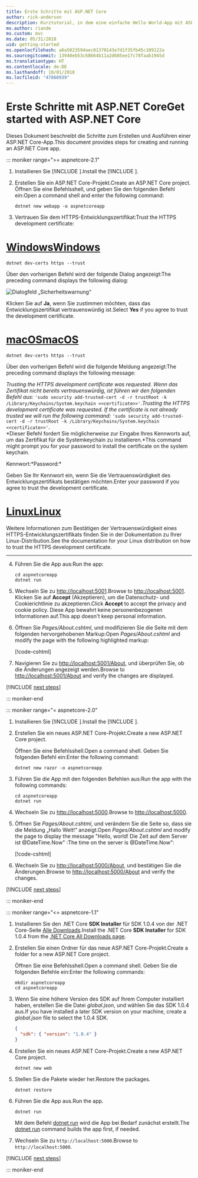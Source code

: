 ```yaml
---
title: Erste Schritte mit ASP.NET Core
author: rick-anderson
description: Kurztutorial, in dem eine einfache Hello World-App mit ASP.NET Core erstellt und ausgeführt wird.
ms.author: riande
ms.custom: mvc
ms.date: 05/31/2018
uid: getting-started
ms.openlocfilehash: a6a5023594aec01370143e7d1f35fb45c109122a
ms.sourcegitcommit: 13940eb53c68664b11a2d685ee17c78faab1945d
ms.translationtype: HT
ms.contentlocale: de-DE
ms.lasthandoff: 10/01/2018
ms.locfileid: "47860939"
---
```

# <a name="get-started-with-aspnet-core"></a><span data-ttu-id="a3814-103">Erste Schritte mit ASP.NET Core</span><span class="sxs-lookup"><span data-stu-id="a3814-103">Get started with ASP.NET Core</span></span>

<span data-ttu-id="a3814-104">Dieses Dokument beschreibt die Schritte zum Erstellen und Ausführen einer ASP.NET Core-App.</span><span class="sxs-lookup"><span data-stu-id="a3814-104">This document provides steps for creating and running an ASP.NET Core app.</span></span>

::: moniker range=">= aspnetcore-2.1"

1. <span data-ttu-id="a3814-105">Installieren Sie [!INCLUDE [](~/includes/2.1-SDK.md)].</span><span class="sxs-lookup"><span data-stu-id="a3814-105">Install the [!INCLUDE [](~/includes/2.1-SDK.md)].</span></span>

2. <span data-ttu-id="a3814-106">Erstellen Sie ein ASP.NET Core-Projekt.</span><span class="sxs-lookup"><span data-stu-id="a3814-106">Create an ASP.NET Core project.</span></span> <span data-ttu-id="a3814-107">Öffnen Sie eine Befehlsshell, und geben Sie den folgenden Befehl ein:</span><span class="sxs-lookup"><span data-stu-id="a3814-107">Open a command shell and enter the following command:</span></span>

   ```console
   dotnet new webapp -o aspnetcoreapp
   ```

3. <span data-ttu-id="a3814-108">Vertrauen Sie dem HTTPS-Entwicklungszertifikat:</span><span class="sxs-lookup"><span data-stu-id="a3814-108">Trust the HTTPS development certificate:</span></span>

# <a name="windowstabwindows"></a>[<span data-ttu-id="a3814-109">Windows</span><span class="sxs-lookup"><span data-stu-id="a3814-109">Windows</span></span>](#tab/windows)

  ```console
  dotnet dev-certs https --trust
  ```

  <span data-ttu-id="a3814-110">Über den vorherigen Befehl wird der folgende Dialog angezeigt:</span><span class="sxs-lookup"><span data-stu-id="a3814-110">The preceding command displays the following dialog:</span></span>

  ![Dialogfeld „Sicherheitswarnung“](_static/cert.png)

  <span data-ttu-id="a3814-112">Klicken Sie auf **Ja**, wenn Sie zustimmen möchten, dass das Entwicklungszertifikat vertrauenswürdig ist.</span><span class="sxs-lookup"><span data-stu-id="a3814-112">Select **Yes** if you agree to trust the development certificate.</span></span>

# <a name="macostabmacos"></a>[<span data-ttu-id="a3814-113">macOS</span><span class="sxs-lookup"><span data-stu-id="a3814-113">macOS</span></span>](#tab/macos)

  ```console
  dotnet dev-certs https --trust
  ```

  <span data-ttu-id="a3814-114">Über den vorherigen Befehl wird die folgende Meldung angezeigt:</span><span class="sxs-lookup"><span data-stu-id="a3814-114">The preceding command displays the following message:</span></span>

  <span data-ttu-id="a3814-115">*Trusting the HTTPS development certificate was requested. Wenn das Zertifikat nicht bereits vertrauenswürdig, ist führen wir den folgenden Befehl aus:*  `'sudo security add-trusted-cert -d -r trustRoot -k /Library/Keychains/System.keychain <<certificate>>'`.</span><span class="sxs-lookup"><span data-stu-id="a3814-115">*Trusting the HTTPS development certificate was requested. If the certificate is not already trusted we will run the following command:* `'sudo security add-trusted-cert -d -r trustRoot -k /Library/Keychains/System.keychain <<certificate>>'`.</span></span>  
  <span data-ttu-id="a3814-116">\*Dieser Befehl fordert Sie möglicherweise zur Eingabe Ihres Kennworts auf, um das Zertifikat für die Systemkeychain zu installieren.</span><span class="sxs-lookup"><span data-stu-id="a3814-116">\*This command might prompt you for your password to install the certificate on the system keychain.</span></span>
  
  <span data-ttu-id="a3814-117">Kennwort:\*</span><span class="sxs-lookup"><span data-stu-id="a3814-117">Password:\*</span></span>

  <span data-ttu-id="a3814-118">Geben Sie Ihr Kennwort ein, wenn Sie die Vertrauenswürdigkeit des Entwicklungszertifikats bestätigen möchten.</span><span class="sxs-lookup"><span data-stu-id="a3814-118">Enter your password if you agree to trust the development certificate.</span></span>

# <a name="linuxtablinux"></a>[<span data-ttu-id="a3814-119">Linux</span><span class="sxs-lookup"><span data-stu-id="a3814-119">Linux</span></span>](#tab/linux)

  <span data-ttu-id="a3814-120">Weitere Informationen zum Bestätigen der Vertrauenswürdigkeit eines HTTPS-Entwicklungszertifikats finden Sie in der Dokumentation zu Ihrer Linux-Distribution.</span><span class="sxs-lookup"><span data-stu-id="a3814-120">See the documentation for your Linux distribution on how to trust the HTTPS development certificate.</span></span>
   
---

4. <span data-ttu-id="a3814-121">Führen Sie die App aus:</span><span class="sxs-lookup"><span data-stu-id="a3814-121">Run the app:</span></span>

   ```console
   cd aspnetcoreapp
   dotnet run
   ```

5. <span data-ttu-id="a3814-122">Wechseln Sie zu [http://localhost:5001](http://localhost:5001).</span><span class="sxs-lookup"><span data-stu-id="a3814-122">Browse to [http://localhost:5001](http://localhost:5001).</span></span>  <span data-ttu-id="a3814-123">Klicken Sie auf **Accept** (Akzeptieren), um die Datenschutz- und Cookierichtlinie zu akzeptieren.</span><span class="sxs-lookup"><span data-stu-id="a3814-123">Click **Accept** to accept the privacy and cookie policy.</span></span> <span data-ttu-id="a3814-124">Diese App bewahrt keine personenbezogenen Informationen auf.</span><span class="sxs-lookup"><span data-stu-id="a3814-124">This app doesn't keep personal information.</span></span>

6. <span data-ttu-id="a3814-125">Öffnen Sie *Pages/About.cshtml*, und modifizieren Sie die Seite mit dem folgenden hervorgehobenen Markup:</span><span class="sxs-lookup"><span data-stu-id="a3814-125">Open *Pages/About.cshtml* and modify the page with the following highlighted markup:</span></span>

   [!code-cshtml[](sample/getting-started/about.cshtml?highlight=9)]

7. <span data-ttu-id="a3814-126">Navigieren Sie zu [http://localhost:5001/About](http://localhost:5001/About), und überprüfen Sie, ob die Änderungen angezeigt werden.</span><span class="sxs-lookup"><span data-stu-id="a3814-126">Browse to [http://localhost:5001/About](http://localhost:5001/About) and verify the changes are displayed.</span></span>

[!INCLUDE [next steps](~/includes/getting-started/next-steps.md)]

::: moniker-end

::: moniker range="= aspnetcore-2.0"

1. <span data-ttu-id="a3814-127">Installieren Sie [!INCLUDE [](~/includes/net-core-sdk-download-link.md)].</span><span class="sxs-lookup"><span data-stu-id="a3814-127">Install the [!INCLUDE [](~/includes/net-core-sdk-download-link.md)].</span></span>

2. <span data-ttu-id="a3814-128">Erstellen Sie ein neues ASP.NET Core-Projekt.</span><span class="sxs-lookup"><span data-stu-id="a3814-128">Create a new ASP.NET Core project.</span></span>

   <span data-ttu-id="a3814-129">Öffnen Sie eine Befehlsshell.</span><span class="sxs-lookup"><span data-stu-id="a3814-129">Open a command shell.</span></span> <span data-ttu-id="a3814-130">Geben Sie folgenden Befehl ein:</span><span class="sxs-lookup"><span data-stu-id="a3814-130">Enter the following command:</span></span>

   ```console
   dotnet new razor -o aspnetcoreapp
   ```

3. <span data-ttu-id="a3814-131">Führen Sie die App mit den folgenden Befehlen aus:</span><span class="sxs-lookup"><span data-stu-id="a3814-131">Run the app with the following commands:</span></span>

   ```console
   cd aspnetcoreapp
   dotnet run
   ```

4. <span data-ttu-id="a3814-132">Wechseln Sie zu [http://localhost:5000](http://localhost:5000).</span><span class="sxs-lookup"><span data-stu-id="a3814-132">Browse to [http://localhost:5000](http://localhost:5000).</span></span>

5. <span data-ttu-id="a3814-133">Öffnen Sie *Pages/About.cshtml*, und verändern Sie die Seite so, dass sie die Meldung „Hallo Welt!“ anzeigt.</span><span class="sxs-lookup"><span data-stu-id="a3814-133">Open *Pages/About.cshtml* and modify the page to display the message "Hello, world!</span></span> <span data-ttu-id="a3814-134">Die Zeit auf dem Server ist @DateTime.Now" :</span><span class="sxs-lookup"><span data-stu-id="a3814-134">The time on the server is @DateTime.Now":</span></span>

   [!code-cshtml[](sample/getting-started/about.cshtml?highlight=9&range=1-9)]

6. <span data-ttu-id="a3814-135">Wechseln Sie zu [http://localhost:5000/About](http://localhost:5000/About), und bestätigen Sie die Änderungen.</span><span class="sxs-lookup"><span data-stu-id="a3814-135">Browse to [http://localhost:5000/About](http://localhost:5000/About) and verify the changes.</span></span>

[!INCLUDE [next steps](~/includes/getting-started/next-steps.md)]

::: moniker-end

::: moniker range="<= aspnetcore-1.1"

1. <span data-ttu-id="a3814-136">Installieren Sie den .NET Core **SDK Installer** für SDK 1.0.4 von der .NET Core-Seite [Alle Downloads](https://www.microsoft.com/net/download/all).</span><span class="sxs-lookup"><span data-stu-id="a3814-136">Install the .NET Core **SDK Installer** for SDK 1.0.4 from the [.NET Core All Downloads page](https://www.microsoft.com/net/download/all).</span></span>

2. <span data-ttu-id="a3814-137">Erstellen Sie einen Ordner für das neue ASP.NET Core-Projekt.</span><span class="sxs-lookup"><span data-stu-id="a3814-137">Create a folder for a new ASP.NET Core project.</span></span>

   <span data-ttu-id="a3814-138">Öffnen Sie eine Befehlsshell.</span><span class="sxs-lookup"><span data-stu-id="a3814-138">Open a command shell.</span></span> <span data-ttu-id="a3814-139">Geben Sie die folgenden Befehle ein:</span><span class="sxs-lookup"><span data-stu-id="a3814-139">Enter the following commands:</span></span>

   ```console
   mkdir aspnetcoreapp
   cd aspnetcoreapp
   ```

3. <span data-ttu-id="a3814-140">Wenn Sie eine höhere Version des SDK auf Ihrem Computer installiert haben, erstellen Sie die Datei *global.json*, und wählen Sie das SDK 1.0.4 aus.</span><span class="sxs-lookup"><span data-stu-id="a3814-140">If you have installed a later SDK version on your machine, create a *global.json* file to select the 1.0.4 SDK.</span></span>

   ```json
   {
     "sdk": { "version": "1.0.4" }
   }
   ```

4. <span data-ttu-id="a3814-141">Erstellen Sie ein neues ASP.NET Core-Projekt.</span><span class="sxs-lookup"><span data-stu-id="a3814-141">Create a new ASP.NET Core project.</span></span>

   ```console
   dotnet new web
   ```

5. <span data-ttu-id="a3814-142">Stellen Sie die Pakete wieder her.</span><span class="sxs-lookup"><span data-stu-id="a3814-142">Restore the packages.</span></span>

   ```console
   dotnet restore
   ```

6. <span data-ttu-id="a3814-143">Führen Sie die App aus.</span><span class="sxs-lookup"><span data-stu-id="a3814-143">Run the app.</span></span>

   ```console
   dotnet run
   ```

   <span data-ttu-id="a3814-144">Mit dem Befehl [dotnet run](/dotnet/core/tools/dotnet-run) wird die App bei Bedarf zunächst erstellt.</span><span class="sxs-lookup"><span data-stu-id="a3814-144">The [dotnet run](/dotnet/core/tools/dotnet-run) command builds the app first, if needed.</span></span>

7. <span data-ttu-id="a3814-145">Wechseln Sie zu `http://localhost:5000`.</span><span class="sxs-lookup"><span data-stu-id="a3814-145">Browse to `http://localhost:5000`.</span></span>

[!INCLUDE [next steps](~/includes/getting-started/next-steps.md)]

::: moniker-end
